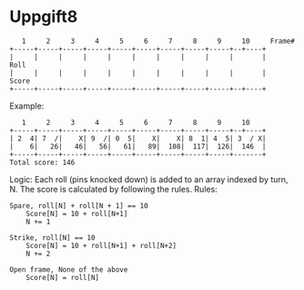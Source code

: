 # Uppgift8


	   1     2     3     4     5     6     7     8     9     10		Frame#
	+-----+-----+-----+-----+-----+-----+-----+-----+-----+--+----+		
	|     |     |     |     |     |     |     |     |     |       |		Roll
	|     |     |     |     |     |     |     |     |     |       |		Score
	+-----+-----+-----+-----+-----+-----+-----+-----+-----+--+----+

Example:

	   1     2     3     4     5     6     7     8     9     10
	+-----+-----+-----+-----+-----+-----+-----+-----+-----+--+----+
	| 2  4| 7  /|    X| 9  /| 0  5|    X|    X| 8  1| 4  5| 3  / X|
	|    6|   26|   46|   56|   61|   89|  108|  117|  126|  146  |
	+-----+-----+-----+-----+-----+-----+-----+-----+-----+-------+
	Total score: 146


Logic:
	Each roll (pins knocked down) is added to an array indexed by turn, N.
	The score is calculated by following the rules.
Rules:

	Spare, roll[N] + roll[N + 1] == 10 
		Score[N] = 10 + roll[N+1]
		N += 1

	Strike, roll[N] == 10
		Score[N] = 10 + roll[N+1] + roll[N+2]
		N += 2

	Open frame, None of the above
		Score[N] = roll[N]
